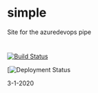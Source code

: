 # simple
 Site for the azuredevops pipe
#
#
#
[![Build Status](https://dev.azure.com/jesusoctavioas/jesusoctavioas/_apis/build/status/jesusoctavioas.simple%20(2)?branchName=master)](https://dev.azure.com/jesusoctavioas/jesusoctavioas/_build/latest?definitionId=3&branchName=master)


[![Deployment Status](https://vsrm.dev.azure.com/jesusoctavioas/_apis/public/Release/badge/337092a6-f987-4bfb-9856-7e7e3dd64ed3/2/2)


3-1-2020
